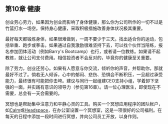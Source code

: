 ## 第10章 健康
创业劳心劳力，如果因为创业而影响了身体健康，那么你为公司所作的一切不过是竹篮打水一场空。保持身心健康，采取积极措施改善身体状况极其重要。

最好每天都锻炼身体，如果很难做到，一周不要少于三天。找出适合你的运动，包括举重、跑步或拳击。如果通过自我激励很难坚持下去，可以找个伙伴当陪练，报名参加团体活动（例如Barry's Bootcamp）也行，或者请一位教练。如果请不起教练，就让公司支付费用。相信投资者不会反对的，毕竟你的健康至关重要。

除了劳力，创业还劳心。如果有人愿意与你交流，倾听你的声音，并帮助你，那就最好不过了。倘若无人倾诉，心中的郁闷、悲伤、恐惧会不断积压，一旦超过承受能力，最终很有可能把你击垮。建议与同行一起组建CEO支持小组，学着卸下坚强的一面，并实践有意识的领导力（参见第16章）。请一位心理医生，即使现在不需要，总会有一天会需要的。

冥想也是帮助集中注意力和平静心灵的工具。购买一个冥想应用程序的团队帐户，如[Calm](https://calm.com)或[Headspace](https://headspace.com)，在办公室设置一个冥想室，这是一项很好的公司福利。在每天的日程中添加一段时间进行冥想，并向公司员工开放，以身作则。
